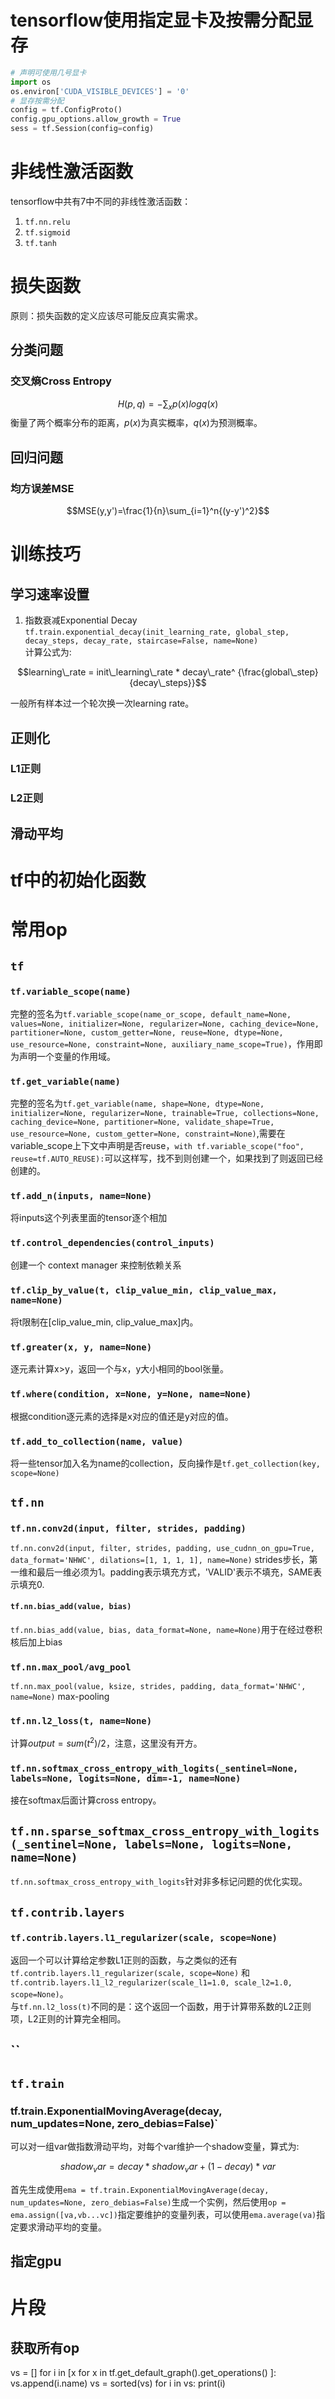 # tensorflow使用指定显卡及按需分配显存
``` python
# 声明可使用几号显卡
import os
os.environ['CUDA_VISIBLE_DEVICES'] = '0'
# 显存按需分配
config = tf.ConfigProto()
config.gpu_options.allow_growth = True
sess = tf.Session(config=config)
```
# 非线性激活函数

tensorflow中共有7中不同的非线性激活函数：
1. `tf.nn.relu`
2. `tf.sigmoid`
3. `tf.tanh`

# 损失函数
原则：损失函数的定义应该尽可能反应真实需求。
##  分类问题
###  交叉熵Cross Entropy
$$H(p,q)=-\sum_x{p(x)log{q(x)}}$$
衡量了两个概率分布的距离，$p(x)$为真实概率，$q(x)$为预测概率。
##  回归问题
###  均方误差MSE
$$MSE(y,y')=\frac{1}{n}\sum_{i=1}^n{(y-y')^2}$$

# 训练技巧
##  学习速率设置
1. 指数衰减Exponential Decay  
`tf.train.exponential_decay(init_learning_rate, global_step, decay_steps, decay_rate, staircase=False, name=None)`  
计算公式为:  

$$learning\_rate = init\_learning\_rate * decay\_rate^ {\frac{global\_step}{decay\_steps}}$$

一般所有样本过一个轮次换一次learning rate。

##  正则化
###  L1正则
###  L2正则

##  滑动平均

# tf中的初始化函数

# 常用op
##  `tf`

###  `tf.variable_scope(name)`
完整的签名为`tf.variable_scope(name_or_scope, default_name=None, values=None, initializer=None, regularizer=None, caching_device=None, partitioner=None, custom_getter=None, reuse=None, dtype=None, use_resource=None, constraint=None, auxiliary_name_scope=True)`，作用即为声明一个变量的作用域。
###  `tf.get_variable(name)`
完整的签名为`tf.get_variable(name, shape=None, dtype=None, initializer=None, regularizer=None, trainable=True, collections=None, caching_device=None, partitioner=None, validate_shape=True, use_resource=None, custom_getter=None, constraint=None)`,需要在variable_scope上下文中声明是否reuse，`with tf.variable_scope("foo", reuse=tf.AUTO_REUSE):`可以这样写，找不到则创建一个，如果找到了则返回已经创建的。
###  `tf.add_n(inputs, name=None)`
将inputs这个列表里面的tensor逐个相加
###  `tf.control_dependencies(control_inputs)`
创建一个 context manager 来控制依赖关系 
###  `tf.clip_by_value(t, clip_value_min, clip_value_max, name=None)`
将t限制在[clip_value_min, clip_value_max]内。
###  `tf.greater(x, y, name=None)`
逐元素计算x>y，返回一个与x，y大小相同的bool张量。
###  `tf.where(condition, x=None, y=None, name=None)`
根据condition逐元素的选择是x对应的值还是y对应的值。
###  `tf.add_to_collection(name, value)`
将一些tensor加入名为name的collection，反向操作是`tf.get_collection(key, scope=None)`

##  `tf.nn`
###  `tf.nn.conv2d(input, filter, strides, padding)`
`tf.nn.conv2d(input, filter, strides, padding, use_cudnn_on_gpu=True, data_format='NHWC', dilations=[1, 1, 1, 1], name=None)`
strides步长，第一维和最后一维必须为1。padding表示填充方式，'VALID'表示不填充，SAME表示填充0.
####  `tf.nn.bias_add(value, bias)`
`tf.nn.bias_add(value, bias, data_format=None, name=None)`用于在经过卷积核后加上bias
###  `tf.nn.max_pool/avg_pool`
`tf.nn.max_pool(value, ksize, strides, padding, data_format='NHWC', name=None)` max-pooling

###  `tf.nn.l2_loss(t, name=None)`
计算$output = sum(t^2)/2$，注意，这里没有开方。
###   `tf.nn.softmax_cross_entropy_with_logits(_sentinel=None, labels=None, logits=None, dim=-1, name=None)`
接在softmax后面计算cross entropy。
##  `tf.nn.sparse_softmax_cross_entropy_with_logits(_sentinel=None, labels=None, logits=None, name=None)`
`tf.nn.softmax_cross_entropy_with_logits`针对非多标记问题的优化实现。

##  `tf.contrib.layers`
###  `tf.contrib.layers.l1_regularizer(scale, scope=None)`
返回一个可以计算给定参数L1正则的函数，与之类似的还有`tf.contrib.layers.l1_regularizer(scale, scope=None)` 和 `tf.contrib.layers.l1_l2_regularizer(scale_l1=1.0, scale_l2=1.0, scope=None)`。  
与`tf.nn.l2_loss(t)`不同的是：这个返回一个函数，用于计算带系数的L2正则项，L2正则的计算完全相同。
##  ``

##  `tf.train`
###  tf.train.ExponentialMovingAverage(decay, num_updates=None, zero_debias=False)`
可以对一组var做指数滑动平均，对每个var维护一个shadow变量，算式为:

$$shadow_var = decay * shadow_var + (1-decay)*var$$

首先生成使用`ema = tf.train.ExponentialMovingAverage(decay, num_updates=None, zero_debias=False)`生成一个实例，然后使用`op = ema.assign([va,vb...vc])`指定要维护的变量列表，可以使用`ema.average(va)`指定要求滑动平均的变量。

##  指定gpu

# 片段
## 获取所有op
 vs = []
 for i in [x for x in tf.get_default_graph().get_operations() ]:
     vs.append(i.name)
 vs = sorted(vs)
 for i in vs:
     print(i)



